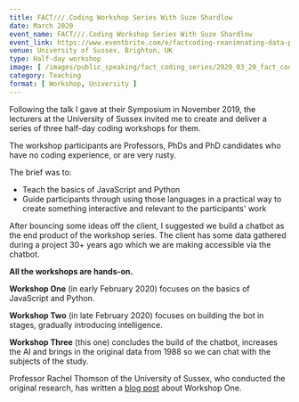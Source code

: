 ```yaml
---
title: FACT///.Coding Workshop Series With Suze Shardlow 
date: March 2020
event_name: FACT///.Coding Workshop Series With Suze Shardlow
event_link: https://www.eventbrite.com/e/factcoding-reanimnating-data-python-javascript-tickets-88479852621#
venue: University of Sussex, Brighton, UK
type: Half-day workshop
image: [ /images/public_speaking/fact_coding_series/2020_03_20_fact_coding_series_with_suze_shardlow_workshop_three/fact_tweet2.jpg, /images/public_speaking/fact_coding_series/sussex_workshops.jpg ]
category: Teaching
format: [ Workshop, University ]
---
```


Following the talk I gave at their Symposium in November 2019, the lecturers at the University of Sussex invited me to create and deliver a series of three half-day coding workshops for them.

The workshop participants are Professors, PhDs and PhD candidates who have no coding experience, or are very rusty.

The brief was to:

* Teach the basics of JavaScript and Python
* Guide participants through using those languages in a practical way to create something interactive and relevant to the participants' work

After bouncing some ideas off the client, I suggested we build a chatbot as the end product of the workshop series.  The client has some data gathered during a project 30+ years ago which we are making accessible via the chatbot.

**All the workshops are hands-on.**

**Workshop One** (in early February 2020) focuses on the basics of JavaScript and Python.

**Workshop Two** (in late February 2020) focuses on building the bot in stages, gradually introducing intelligence.

**Workshop Three** (this one) concludes the build of the chatbot, increases the AI and brings in the original data from 1988 so we can chat with the subjects of the study.

Professor Rachel Thomson of the University of Sussex, who conducted the original research, has written a [blog post](http://reanimatingdata.co.uk/uncategorized/a-feminist-chat-bot/) about Workshop One.
